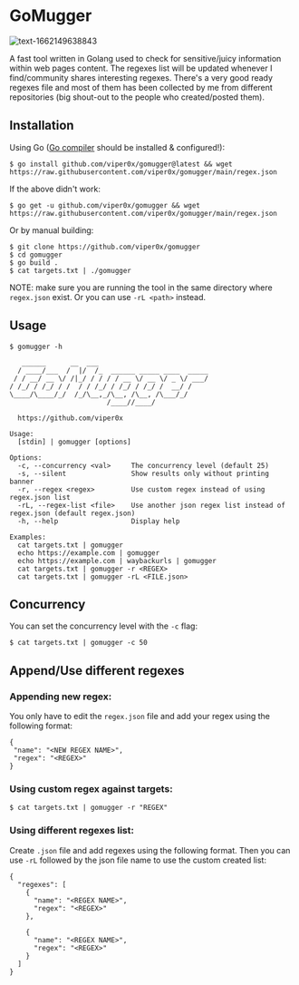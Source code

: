 # GoMugger

![text-1662149638843](https://user-images.githubusercontent.com/43915187/188277728-fefe46d4-6848-4cce-aaee-115037648b7d.png)

A fast tool written in Golang used to check for sensitive/juicy information within web pages content.
The regexes list will be updated whenever I find/community shares interesting regexes.
There's a very good ready regexes file and most of them has been collected by me from different repositories (big shout-out to the people who created/posted them).

## Installation
Using Go ([Go compiler](https://golang.org/doc/install) should be installed & configured!):
```
$ go install github.com/viper0x/gomugger@latest && wget https://raw.githubusercontent.com/viper0x/gomugger/main/regex.json
```
If the above didn't work:
```
$ go get -u github.com/viper0x/gomugger && wget https://raw.githubusercontent.com/viper0x/gomugger/main/regex.json
```

Or by manual building:
```
$ git clone https://github.com/viper0x/gomugger
$ cd gomugger
$ go build .
$ cat targets.txt | ./gomugger
```
NOTE: make sure you are running the tool in the same directory where `regex.json` exist. Or you can use `-rL <path>` instead.
## Usage
```
$ gomugger -h

   ______      __  ___                           
  / ____/___  /  |/  /_  ______ _____ ____  _____
 / / __/ __ \/ /|_/ / / / / __ \/ __ \/ _ \/ ___/
/ /_/ / /_/ / /  / / /_/ / /_/ / /_/ /  __/ /    
\____/\____/_/  /_/\__,_/\__, /\__, /\___/_/     
                        /____//____/                                                                          

  https://github.com/viper0x

Usage:
  [stdin] | gomugger [options]

Options:
  -c, --concurrency <val>     The concurrency level (default 25)
  -s, --silent                Show results only without printing banner
  -r, --regex <regex>         Use custom regex instead of using regex.json list
  -rL, --regex-list <file>    Use another json regex list instead of regex.json (default regex.json)
  -h, --help                  Display help

Examples:
  cat targets.txt | gomugger
  echo https://example.com | gomugger
  echo https://example.com | waybackurls | gomugger
  cat targets.txt | gomugger -r <REGEX>
  cat targets.txt | gomugger -rL <FILE.json>
```

## Concurrency
You can set the concurrency level with the `-c` flag:
```
$ cat targets.txt | gomugger -c 50
```

## Append/Use different regexes
### Appending new regex:
You only have to edit the `regex.json` file and add your regex using the following format:
```
{
 "name": "<NEW REGEX NAME>",
 "regex": "<REGEX>"
}
```

### Using custom regex against targets:
```
$ cat targets.txt | gomugger -r "REGEX"
```

### Using different regexes list:
Create `.json` file and add regexes using the following format. Then you can use `-rL` followed by the json file name to use the custom created list:
```
{
  "regexes": [
    {
      "name": "<REGEX NAME>",
      "regex": "<REGEX>"
    },
		
    {
      "name": "<REGEX NAME>",
      "regex": "<REGEX>"
    }
  ]
}
```
